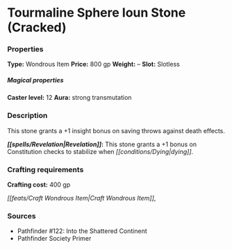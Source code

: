 ﻿---
Title: "Tourmaline Sphere Ioun Stone (Cracked)"
Type: "Wondrous Item"
Price: "800 gp"
Weight: "–"
Slot: "Slotless"
Caster level: "12"
Aura: "strong transmutation"
Description: |
  "This stone grants a +1 insight bonus on saving throws against death effects.
  **Revelation:** This stone grants a +1 bonus on Constitution checks to stabilize when dying."
Crafting cost: "400 gp"
Sources: "['Pathfinder #122: Into the Shattered Continent', 'Pathfinder Society Primer']"
---

# Tourmaline Sphere Ioun Stone (Cracked)

### Properties

**Type:** Wondrous Item **Price:** 800 gp **Weight:** – **Slot:** Slotless

##### Magical properties

**Caster level:** 12 **Aura:** strong transmutation

### Description

This stone grants a +1 insight bonus on saving throws against death effects.

**_[[spells/Revelation|Revelation]]_:** This stone grants a +1 bonus on Constitution checks to stabilize when _[[conditions/Dying|dying]]_.

### Crafting requirements

**Crafting cost:** 400 gp

_[[feats/Craft Wondrous Item|Craft Wondrous Item]]_,

### Sources

* Pathfinder #122: Into the Shattered Continent
* Pathfinder Society Primer